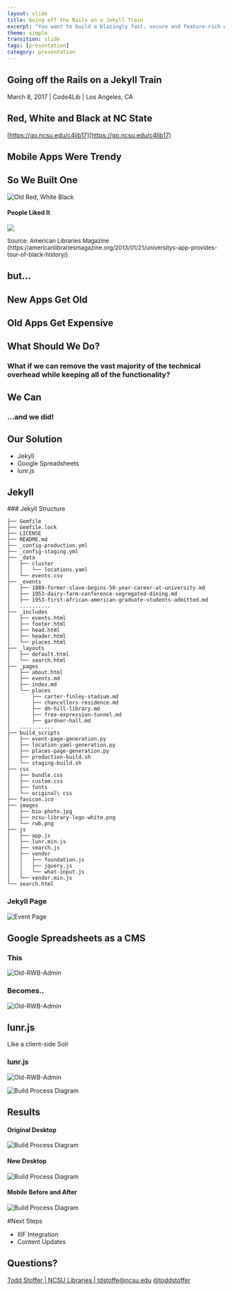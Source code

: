 ```yaml
---
layout: slide
title: Going off the Rails on a Jekyll Train
excerpt: "You want to build a blazingly fast, secure and feature-rich website. Perhaps it needs to include dynamic features like search, responsive design and easy editing options for content creators. A static website might not be the first tool that comes to mind to accomplish this task, but it might actually be exactly what you are looking for."
theme: simple
transition: slide
tags: [presentation]
category: presentation
---
```


<section data-markdown>

# Going off the Rails on a Jekyll Train
March 8, 2017 | Code4Lib | Los Angeles, CA


</section>

<section data-markdown>

# Red, White and Black at NC State
[https://go.ncsu.edu/c4lib17](https://go.ncsu.edu/c4lib17)
</section>

<section data-markdown>

## Mobile Apps Were Trendy
</section>

<section data-markdown>

## So We Built One
![Old Red, White Black](/images/c4l17/old-iphone.png)
</section>

<section>

<h4>People Liked It</h4>
<img src="/images/c4l17/libraries-trend.png">
<p><span style="font-size: 10pt;">Source: American Libraries Magazine (https://americanlibrariesmagazine.org/2013/01/21/universitys-app-provides-tour-of-black-history/)</span></p>
</section>

<section data-markdown>

# but...
</section>

<section data-markdown>

# New Apps Get Old

</section>


<section data-markdown>

# Old Apps Get Expensive

</section>

<section data-markdown>

# What Should We Do?

</section>

<section data-markdown>

### What if we can remove the vast majority of the technical overhead while keeping all of the functionality?

</section>
<section data-markdown>

# We Can
### ...and we did!

</section>

<section data-markdown>

# Our Solution
  - Jekyll
  - Google Spreadsheets
  - lunr.js

</section>

<section data-markdown>

# Jekyll

</section>

<section data-markdown>
### Jekyll Structure

```
├── Gemfile
├── Gemfile.lock
├── LICENSE
├── README.md
├── _config-production.yml
├── _config-staging.yml
├── _data
│   ├── cluster
│   │   └── locations.yaml
│   └── events.csv
├── _events
│   ├── 1889-former-slave-begins-50-year-career-at-university.md
│   ├── 1953-dairy-farm-conference-segregated-dining.md
│   ├── 1953-first-african-american-graduate-students-admitted.md
│   ..........
├── _includes
│   ├── events.html
│   ├── footer.html
│   ├── head.html
│   ├── header.html
│   └── places.html
├── _layouts
│   ├── default.html
│   └── search.html
├── _pages
│   ├── about.html
│   ├── events.md
│   ├── index.md
│   └── places
│       ├── carter-finley-stadium.md
│       ├── chancellors-residence.md
│       ├── dh-hill-library.md
│       ├── free-expression-tunnel.md
│       ├── gardner-hall.md
│   ...........
├── build_scripts
│   ├── event-page-generation.py
│   ├── location-yaml-generation.py
│   ├── places-page-generation.py
│   ├── production-build.sh
│   └── staging-build.sh
├── css
│   ├── bundle.css
│   ├── custom.css
│   ├── fonts
│   └── original\ css
├── favicon.ico
├── images
│   ├── bio-photo.jpg
│   ├── ncsu-library-logo-white.png
│   └── rwb.png
├── js
│   ├── app.js
│   ├── lunr.min.js
│   ├── search.js
│   ├── vendor
│   │   ├── foundation.js
│   │   ├── jquery.js
│   │   └── what-input.js
│   └── vendor.min.js
└── search.html
```
</section>

<section data-markdown>

### Jekyll Page
![Event Page](/images/c4l17/eventpage.png)

</section>


<section data-markdown>

# Google Spreadsheets as a CMS

</section>

<section data-markdown>

### This
![Old-RWB-Admin](/images/c4l17/old-admin.png)

</section>

<section data-markdown>

### Becomes..
![Old-RWB-Admin](/images/c4l17/new-admin.png)

</section>

<section data-markdown>

# lunr.js
Like a client-side Solr

</section>

<section data-markdown>

### lunr.js
![Old-RWB-Admin](/images/c4l17/new-admin.png)

</section>


<section data-markdown>


![Build Process Diagram](/images/c4l17/build.png)

</section>

<section data-markdown>

# Results

</section>

<section data-markdown>

#### Original Desktop
![Build Process Diagram](/images/c4l17/desktop-old.png)
</section>

<section data-markdown>

#### New Desktop
![Build Process Diagram](/images/c4l17/new-desktop.png)
</section>

<section data-markdown>

#### Mobile Before and After
![Build Process Diagram](/images/c4l17/mobile.png)
</section>


<section data-markdown>

#Next Steps
- IIIF Integration
- Content Updates

</section>
<section data-markdown>

# Questions?
[Todd Stoffer | NCSU Libraries | tdstoffe@ncsu.edu](mailto:tdstoffe@ncsu.edu)  [@toddstoffer](www.twitter.com/toddstoffer)

</section>
